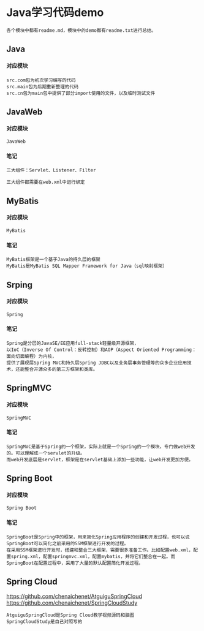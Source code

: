 # Java学习代码demo
```text
各个模块中都有readme.md，模块中的demo都有readme.txt进行总结。
```
## Java
#### 对应模块
```text
src.com包为初次学习编写的代码
src.main包为后期重新整理的代码
src.cn包为main包中提供了部分import使用的文件，以及临时测试文件
```
## JavaWeb
#### 对应模块
```text
JavaWeb
```
#### 笔记
```text
三大组件：Servlet、Listener、Filter

三大组件都需要在web.xml中进行绑定
```
## MyBatis
#### 对应模块
```text
MyBatis
```
#### 笔记
```text
MyBatis框架是一个基于Java的持久层的框架
MyBatis是MyBatis SQL Mapper Framework for Java（sql映射框架）
```
## Srping
#### 对应模块
```text
Spring
```
#### 笔记
```text
Spring是分层的JavaSE/EE应用full-stack轻量级开源框架，
以IoC（Inverse Of Control：反转控制）和AOP（Aspect Oriented Programming：面向切面编程）为内核，
提供了展现层Spring MVC和持久层Spring JDBC以及业务层事务管理等的众多企业应用技术，还能整合开源众多的第三方框架和类库。
```
## SpringMVC
#### 对应模块
```text
SpringMVC
```
#### 笔记
```text
SpringMVC是基于Spring的一个框架，实际上就是一个Spring的一个模块，专门做web开发的。可以理解成一个servlet的升级。
而web开发底层是servlet，框架是在servlet基础上添加一些功能，让web开发更加方便。
```
## Spring Boot
#### 对应模块
```text
Spring Boot
```
#### 笔记
```text
SpringBoot是Spring中的框架，用来简化Spring应用程序的创建和开发过程，也可以说SpringBoot可以简化之前采用的SSM框架进行开发的过程。
在采用SSM框架进行开发时，搭建和整合三大框架，需要很多准备工作。比如配置web.xml，配置spring.xml，配置springmvc.xml，配置mybatis，并将它们整合在一起。而SpringBoot在配置过程中，采用了大量的默认配置简化开发过程。
```
## Spring Cloud
https://github.com/chenaichenet/AtguiguSpringCloud
https://github.com/chenaichenet/SpringCloudStudy
```text
AtguiguSpringCloud是Spring Cloud教学视频源码和脑图
SpringCloudStudy是自己对照写的
```

